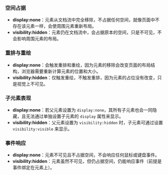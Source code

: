 ### 空间占据
- **display:none**：元素从文档流中完全移除，不占据任何空间，就像页面中不存在该元素一样，会使周围元素重新布局。
- **visibility:hidden**：元素仍在文档流中，会占据原本的空间，只是不可见，不会影响周围元素的布局。

### 重排与重绘
- **display:none**：会触发重排和重绘，因为元素的移除会改变页面的布局结构，浏览器需要重新计算元素的位置和大小。
- **visibility:hidden**：仅触发重绘，不触发重排，因为元素的占位没有改变，只是视觉上不可见。

### 子元素表现
- **display:none**：若父元素设置为 `display:none`，其所有子元素也会一同隐藏，且无法通过单独设置子元素的 `display` 属性来显示。
- **visibility:hidden**：父元素设置为 `visibility:hidden` 时，子元素可通过设置 `visibility:visible` 来显示。

### 事件响应
- **display:none**：元素不可见且不占据空间，不会响应任何鼠标或键盘事件。
- **visibility:hidden**：元素虽然不可见，但仍占据空间，仍能响应事件（前提是事件绑定在元素上）。 